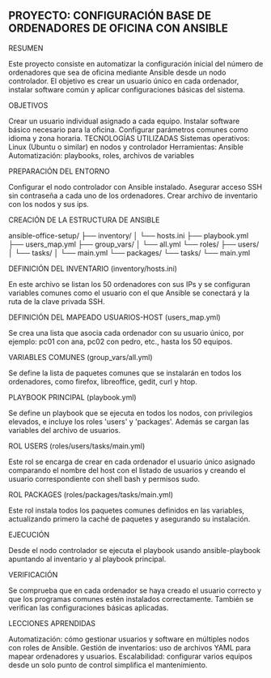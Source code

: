 PROYECTO: CONFIGURACIÓN BASE DE ORDENADORES DE OFICINA CON ANSIBLE
---------------------------------------------------------------------------------------------------------------------------------------------------------------------------------------------------------------
RESUMEN

Este proyecto consiste en automatizar la configuración inicial del número de ordenadores que sea de oficina mediante Ansible desde un nodo controlador. El objetivo es crear un usuario único en cada ordenador, instalar software común y aplicar configuraciones básicas del sistema.

OBJETIVOS

Crear un usuario individual asignado a cada equipo.
Instalar software básico necesario para la oficina.
Configurar parámetros comunes como idioma y zona horaria.
TECNOLOGÍAS UTILIZADAS
Sistemas operativos: Linux (Ubuntu o similar) en nodos y controlador
Herramientas: Ansible
Automatización: playbooks, roles, archivos de variables

PREPARACIÓN DEL ENTORNO

Configurar el nodo controlador con Ansible instalado.
Asegurar acceso SSH sin contraseña a cada uno de los ordenadores.
Crear archivo de inventario con los nodos y sus ips.

CREACIÓN DE LA ESTRUCTURA DE ANSIBLE

ansible-office-setup/
├── inventory/
│   └── hosts.ini
├── playbook.yml
├── users_map.yml
├── group_vars/
│   └── all.yml
└── roles/
    ├── users/
    │   └── tasks/
    │       └── main.yml
    └── packages/
        └── tasks/
            └── main.yml

DEFINICIÓN DEL INVENTARIO (inventory/hosts.ini)

En este archivo se listan los 50 ordenadores con sus IPs y se configuran variables comunes como el usuario con el que Ansible se conectará y la ruta de la clave privada SSH.

DEFINICIÓN DEL MAPEADO USUARIOS-HOST (users_map.yml)

Se crea una lista que asocia cada ordenador con su usuario único, por ejemplo: pc01 con ana, pc02 con pedro, etc., hasta los 50 equipos.

VARIABLES COMUNES (group_vars/all.yml)

Se define la lista de paquetes comunes que se instalarán en todos los ordenadores, como firefox, libreoffice, gedit, curl y htop.

PLAYBOOK PRINCIPAL (playbook.yml)

Se define un playbook que se ejecuta en todos los nodos, con privilegios elevados, e incluye los roles 'users' y 'packages'. Además se cargan las variables del archivo de usuarios.

ROL USERS (roles/users/tasks/main.yml)

Este rol se encarga de crear en cada ordenador el usuario único asignado comparando el nombre del host con el listado de usuarios y creando el usuario correspondiente con shell bash y permisos sudo.

ROL PACKAGES (roles/packages/tasks/main.yml)

Este rol instala todos los paquetes comunes definidos en las variables, actualizando primero la caché de paquetes y asegurando su instalación.

EJECUCIÓN

Desde el nodo controlador se ejecuta el playbook usando ansible-playbook apuntando al inventario y al playbook principal.

VERIFICACIÓN

Se comprueba que en cada ordenador se haya creado el usuario correcto y que los programas comunes estén instalados correctamente. También se verifican las configuraciones básicas aplicadas.

LECCIONES APRENDIDAS

Automatización: cómo gestionar usuarios y software en múltiples nodos con roles de Ansible.
Gestión de inventarios: uso de archivos YAML para mapear ordenadores y usuarios.
Escalabilidad: configurar varios equipos desde un solo punto de control simplifica el mantenimiento.
